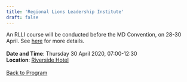 ```yaml
---
title: 'Regional Lions Leadership Institute'
draft: false
---
```


An RLLI course will be conducted before the MD Convention, on 28-30 April. See [here](/rlli) for more details.
\
\
**Date and Time**: Thursday 30 April 2020, 07:00-12:30 \
**Location**: [Riverside Hotel](/venue)
\
\
[Back to Program](/program)
